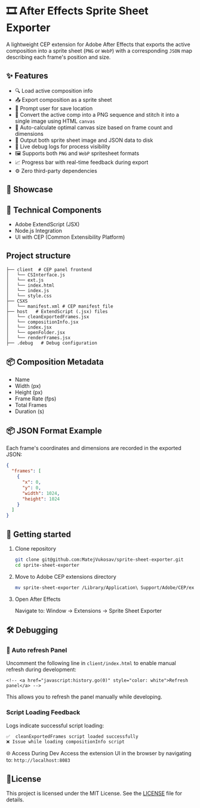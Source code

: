 # 🎞️ After Effects Sprite Sheet Exporter

A lightweight CEP extension for Adobe After Effects that exports the active composition into a sprite sheet (`PNG` or `WebP`) with a corresponding `JSON` map describing each frame's position and size.

## ✨ Features

- 🔍 Load active composition info
- 📤 Export composition as a sprite sheet
- 💾 Prompt user for save location
- 🎨 Convert the active comp into a PNG sequence and stitch it into a single image using HTML `canvas`
- 🧮 Auto-calculate optimal canvas size based on frame count and dimensions
- 📝 Output both sprite sheet image and JSON data to disk
- 🐞 Live debug logs for process visibility
- 🖼️ Supports both `PNG` and `WebP` spritesheet formats
- 📈 Progress bar with real-time feedback during export
- ⚙️ Zero third-party dependencies

## 📸 Showcase

## 🧩 Technical Components

- Adobe ExtendScript (JSX)
- Node.js Integration
- UI with CEP (Common Extensibility Platform)

## Project structure

```code
├── client  # CEP panel frontend
│   └── CSInterface.js
│   └── ext.js
│   └── index.html
│   └── index.js
│   └── style.css
├── CSXS
│   └── manifest.xml # CEP manifest file
├── host   # ExtendScript (.jsx) files
│   └── cleanExportedFrames.jsx
│   └── compositionInfo.jsx
│   └── index.jsx
│   └── openFolder.jsx
│   └── renderFrames.jsx
├── .debug   # Debug configuration
```

## 📦 Composition Metadata

- Name
- Width (px)
- Height (px)
- Frame Rate (fps)
- Total Frames
- Duration (s)

## 📦 JSON Format Example

Each frame's coordinates and dimensions are recorded in the exported JSON:

```json
{
  "frames": [
    {
      "x": 0,
      "y": 0,
      "width": 1024,
      "height": 1024
    }
  ]
}
```

## 🚀 Getting started

1. Clone repository

   ```bash
   git clone git@github.com:MatejVukosav/sprite-sheet-exporter.git
   cd sprite-sheet-exporter
   ```

2. Move to Adobe CEP extensions directory

   ```bash
   mv sprite-sheet-exporter /Library/Application\ Support/Adobe/CEP/extensions
   ```

3. Open After Effects

   Navigate to: Window → Extensions → Sprite Sheet Exporter

## 🛠️ Debugging

### 🔄 Auto refresh Panel

Uncomment the following line in `client/index.html` to enable manual refresh during development:

```code
<!-- <a href="javascript:history.go(0)" style="color: white">Refresh panel</a> -->
```

This allows you to refresh the panel manually while developing.

### Script Loading Feedback

Logs indicate successful script loading:

```bash
✅  cleanExportedFrames script loaded successfully
❌ Issue while loading compositionInfo script
```

🌐 Access During Dev
Access the extension UI in the browser by navigating to: `http://localhost:8083`

## 📄License

This project is licensed under the MIT License. See the [LICENSE](LICENSE) file for details.
